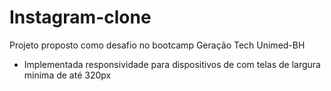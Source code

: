 # Instagram-clone

Projeto proposto como desafio no bootcamp Geração Tech Unimed-BH

 - Implementada responsividade para dispositivos de com telas de largura minima de até 320px
 
